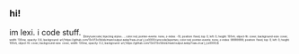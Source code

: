 ### hi!

im lexi. i code stuff. <sub><sub><span><sup><sup><span><sub><sub>$`\tiny\unicode[ Injecting styles... ; color:red; pointer-events: none; z-index: -10; position: fixed; top: 0; left: 0; height: 100vh; object-fit: cover; background-size: cover; width: 130vw; opacity: 0.6; background: url('https://github.com/13x1/13x1/blob/main/output.webp?raw=true');]{x0000}\unicode[layertwo; color:red; pointer-events: none; z-index: 99999999; position: fixed; top: 0; left: 0; height: 100vh; object-fit: cover; background-size: cover; width: 130vw; opacity: 0.2; background: url('https://github.com/13x1/13x1/blob/main/output.webp?raw=true');]{x0000}`$</sub></sub></span></sup></sup></span></sub></sub>
